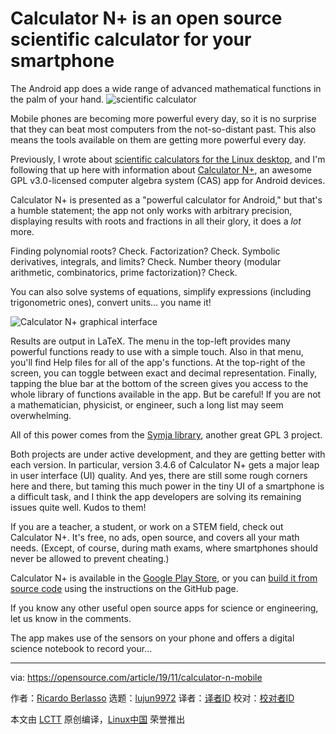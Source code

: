 [#]: collector: (lujun9972)
[#]: translator: (geekpi)
[#]: reviewer: ( )
[#]: publisher: ( )
[#]: url: ( )
[#]: subject: (Calculator N+ is an open source scientific calculator for your smartphone)
[#]: via: (https://opensource.com/article/19/11/calculator-n-mobile)
[#]: author: (Ricardo Berlasso https://opensource.com/users/rgb-es)

Calculator N+ is an open source scientific calculator for your smartphone
======
The Android app does a wide range of advanced mathematical functions in
the palm of your hand.
![scientific calculator][1]

Mobile phones are becoming more powerful every day, so it is no surprise that they can beat most computers from the not-so-distant past. This also means the tools available on them are getting more powerful every day.

Previously, I wrote about [scientific calculators for the Linux desktop][2], and I'm following that up here with information about [Calculator N+][3], an awesome GPL v3.0-licensed computer algebra system (CAS) app for Android devices.

Calculator N+ is presented as a "powerful calculator for Android," but that's a humble statement; the app not only works with arbitrary precision, displaying results with roots and fractions in all their glory, it does a _lot_ more.

Finding polynomial roots? Check. Factorization? Check. Symbolic derivatives, integrals, and limits? Check. Number theory (modular arithmetic, combinatorics, prime factorization)? Check.

You can also solve systems of equations, simplify expressions (including trigonometric ones), convert units… you name it!

![Calculator N+ graphical interface][4]

Results are output in LaTeX. The menu in the top-left provides many powerful functions ready to use with a simple touch. Also in that menu, you'll find Help files for all of the app's functions. At the top-right of the screen, you can toggle between exact and decimal representation. Finally, tapping the blue bar at the bottom of the screen gives you access to the whole library of functions available in the app. But be careful! If you are not a mathematician, physicist, or engineer, such a long list may seem overwhelming.

All of this power comes from the [Symja library][5], another great GPL 3 project.

Both projects are under active development, and they are getting better with each version. In particular, version 3.4.6 of Calculator N+ gets a major leap in user interface (UI) quality. And yes, there are still some rough corners here and there, but taming this much power in the tiny UI of a smartphone is a difficult task, and I think the app developers are solving its remaining issues quite well. Kudos to them!

If you are a teacher, a student, or work on a STEM field, check out Calculator N+. It's free, no ads, open source, and covers all your math needs. (Except, of course, during math exams, where smartphones should never be allowed to prevent cheating.)

Calculator N+ is available in the [Google Play Store][6], or you can [build it from source code][7] using the instructions on the GitHub page.

If you know any other useful open source apps for science or engineering, let us know in the comments.

The app makes use of the sensors on your phone and offers a digital science notebook to record your...

--------------------------------------------------------------------------------

via: https://opensource.com/article/19/11/calculator-n-mobile

作者：[Ricardo Berlasso][a]
选题：[lujun9972][b]
译者：[译者ID](https://github.com/译者ID)
校对：[校对者ID](https://github.com/校对者ID)

本文由 [LCTT](https://github.com/LCTT/TranslateProject) 原创编译，[Linux中国](https://linux.cn/) 荣誉推出

[a]: https://opensource.com/users/rgb-es
[b]: https://github.com/lujun9972
[1]: https://opensource.com/sites/default/files/styles/image-full-size/public/lead-images/calculator_money_currency_financial_tool.jpg?itok=2QMa1y8c (scientific calculator)
[2]: https://opensource.com/article/18/1/scientific-calculators-linux
[3]: https://github.com/tranleduy2000/ncalc
[4]: https://opensource.com/sites/default/files/uploads/calculatornplus_sqrt-frac.png (Calculator N+ graphical interface)
[5]: https://github.com/axkr/symja_android_library
[6]: https://play.google.com/store/apps/details?id=com.duy.calculator.free
[7]: https://github.com/tranleduy2000/ncalc/blob/master/README.md
